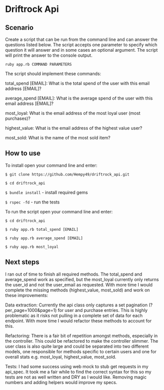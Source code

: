 # Driftrock Api

## Scenario 

Create a script that can be run from the command line and can answer the questions listed below.
The script accepts one parameter to specify which question it will answer and in some cases an
optional argument. The script will print the answer to the console output.

`ruby app.rb COMMAND PARAMETERS`

The script should implement these commands:

total_spend [EMAIL]: What is the total spend of the user with this email address [EMAIL]?

average_spend [EMAIL]: What is the average spend of the user with this email address [EMAIL]?

most_loyal: What is the email address of the most loyal user (most purchases)?

highest_value: What is the email address of the highest value user?

most_sold: What is the name of the most sold item?

## How to use

To install open your command line and enter:

`$ git clone https://github.com/Hempy49/driftrock_api.git`

`$ cd driftrock_api`

`$ bundle install` - install required gems

`$ rspec -fd` - run the tests

To run the script open your command line and enter:

`$ cd driftrock_api`

`$ ruby app.rb total_spend [EMAIL]`

`$ ruby app.rb average_spend [EMAIL]`

`$ ruby app.rb most_loyal`

## Next steps 

I ran out of time to finish all required methods. The total_spend and average_spend work as specified, but the most_loyal currently only returns the user_id and not the user_email as requested. With more time I would complete the missing methods (highest_value, most_sold) and work on these improvements:

Data extraction: 
Currently the api class only captures a set pagination (?per_page=1000&page=1) for user and purchase entries. This is highly problematic as it risks not pulling in a complete set of data for each endpoint. With more time I would refactor these methods to account for this.

Refactoring: 
There is a fair bit of repetition amongst methods, especially in the controller. This could be refactored to make the controller slimmer. The user class is also quite large and could be separated into two different models, one responsible for methods specific to certain users and one for overall stats e.g. most_loyal, highest_value, most_sold.

Tests: 
I had some success using web mock to stub get requests in my api_spec. It took me a fair while to find the correct syntax for this so my tests are not as well written and DRY as I would like. Removing magic numbers and adding helpers would improve my specs.  




